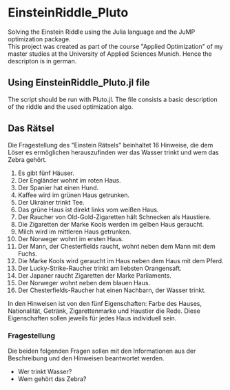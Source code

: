 # EinsteinRiddle_Pluto
Solving the Einstein Riddle using the Julia language and the JuMP optimization package.\
This project was created as part of the course "Applied Optimization" of my master studies at the University of Applied Sciences Munich. Hence the descripton is in german.

## Using EinsteinRiddle_Pluto.jl file
The script should be run with Pluto.jl. The file consists a basic description of the riddle and the used optimization algo.

## Das Rätsel
Die Fragestellung des "Einstein Rätsels" beinhaltet 16 Hinweise, die dem Löser es ermöglichen herauszufinden wer das Wasser trinkt und wem das Zebra gehört.

1. Es gibt fünf Häuser.
2. Der Engländer wohnt im roten Haus.
3. Der Spanier hat einen Hund.
4. Kaffee wird im grünen Haus getrunken.
5. Der Ukrainer trinkt Tee.
6. Das grüne Haus ist direkt links vom weißen Haus.
7. Der Raucher von Old-Gold-Zigaretten hält Schnecken als Haustiere.
8. Die Zigaretten der Marke Kools werden im gelben Haus geraucht.
9. Milch wird im mittleren Haus getrunken.
10. Der Norweger wohnt im ersten Haus.
11. Der Mann, der Chesterfields raucht, wohnt neben dem Mann mit dem Fuchs.
12. Die Marke Kools wird geraucht im Haus neben dem Haus mit dem Pferd.
13. Der Lucky-Strike-Raucher trinkt am liebsten Orangensaft.
14. Der Japaner raucht Zigaretten der Marke Parliaments.
15. Der Norweger wohnt neben dem blauen Haus.
16. Der Chesterfields-Raucher hat einen Nachbarn, der Wasser trinkt.

In den Hinweisen ist von den fünf Eigenschaften: Farbe des Hauses, Nationalität, Getränk, Zigarettenmarke und Haustier die Rede. Diese Eigenschaften sollen jeweils für jedes Haus individuell sein. 

### Fragestellung
Die beiden folgenden Fragen sollen mit den Informationen aus der Beschreibung und den Hinweisen beantwortet werden.
- Wer trinkt Wasser? 
- Wem gehört das Zebra?
